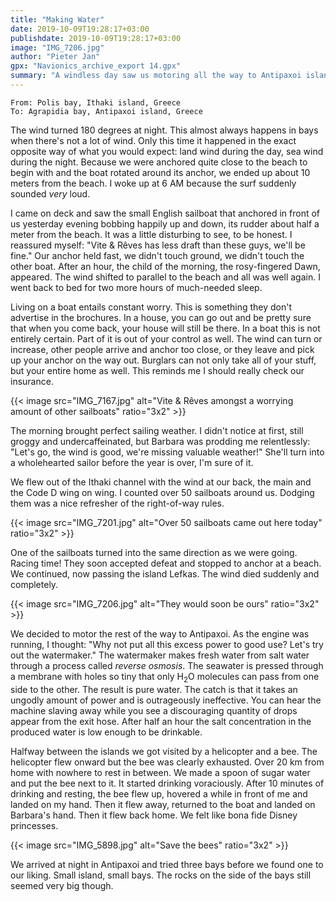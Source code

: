 ```yaml
---
title: "Making Water"
date: 2019-10-09T19:28:17+03:00
publishdate: 2019-10-09T19:28:17+03:00
image: "IMG_7206.jpg"
author: "Pieter Jan"
gpx: "Navionics_archive_export 14.gpx"
summary: "A windless day saw us motoring all the way to Antipaxoi island where we had to try a few bays before finding one that would hold us safely."
---
```


`From: Polis bay, Ithaki island, Greece`<br/>
`To: Agrapidia bay, Antipaxoi island, Greece`

The wind turned 180 degrees at night. This almost always happens in bays when there's not a lot of wind. Only this time it happened in the exact opposite way of what you would expect: land wind during the day, sea wind during the night. Because we were anchored quite close to the beach to begin with and the boat rotated around its anchor, we ended up about 10 meters from the beach. I woke up at 6 AM because the surf suddenly sounded _very_ loud.

I came on deck and saw the small English sailboat that anchored in front of us yesterday evening bobbing happily up and down, its rudder about half a meter from the beach. It was a little disturbing to see, to be honest. I reassured myself: "Vite & Rêves has less draft than these guys, we'll be fine." Our anchor held fast, we didn't touch ground, we didn't touch the other boat. After an hour, the child of the morning, the rosy-fingered Dawn, appeared. The wind shifted to parallel to the beach and all was well again. I went back to bed for two more hours of much-needed sleep.

Living on a boat entails constant worry. This is something they don't advertise in the brochures. In a house, you can go out and be pretty sure that when you come back, your house will still be there. In a boat this is not entirely certain. Part of it is out of your control as well. The wind can turn or increase, other people arrive and anchor too close, or they leave and pick up your anchor on the way out. Burglars can not only take all of your stuff, but your entire home as well. This reminds me I should really check our insurance.

{{< image src="IMG_7167.jpg" alt="Vite & Rêves amongst a worrying amount of other sailboats" ratio="3x2" >}}

The morning brought perfect sailing weather. I didn't notice at first, still groggy and undercaffeinated, but Barbara was prodding me relentlessly: "Let's go, the wind is good, we're missing valuable weather!" She'll turn into a wholehearted sailor before the year is over, I'm sure of it.

We flew out of the Ithaki channel with the wind at our back, the main and the Code D wing on wing. I counted over 50 sailboats around us. Dodging them was a nice refresher of the right-of-way rules.

{{< image src="IMG_7201.jpg" alt="Over 50 sailboats came out here today" ratio="3x2" >}}

One of the sailboats turned into the same direction as we were going. Racing time! They soon accepted defeat and stopped to anchor at a beach. We continued, now passing the island Lefkas. The wind died suddenly and completely.

{{< image src="IMG_7206.jpg" alt="They would soon be ours" ratio="3x2" >}}

We decided to motor the rest of the way to Antipaxoi. As the engine was running, I thought: "Why not put all this excess power to good use? Let's try out the watermaker." The watermaker makes fresh water from salt water through a process called _reverse osmosis_. The seawater is pressed through a membrane with holes so tiny that only H<sub>2</sub>O molecules can pass from one side to the other. The result is pure water. The catch is that it takes an ungodly amount of power and is outrageously ineffective. You can hear the machine slaving away while you see a discouraging quantity of drops appear from the exit hose. After half an hour the salt concentration in the produced water is low enough to be drinkable.

Halfway between the islands we got visited by a helicopter and a bee. The helicopter flew onward but the bee was clearly exhausted. Over 20 km from home with nowhere to rest in between. We made a spoon of sugar water and put the bee next to it. It started drinking voraciously. After 10 minutes of drinking and resting, the bee flew up, hovered a while in front of me and landed on my hand. Then it flew away, returned to the boat and landed on Barbara's hand. Then it flew back home. We felt like bona fide Disney princesses.

{{< image src="IMG_5898.jpg" alt="Save the bees" ratio="3x2" >}}

We arrived at night in Antipaxoi and tried three bays before we found one to our liking. Small island, small bays. The rocks on the side of the bays still seemed very big though.
